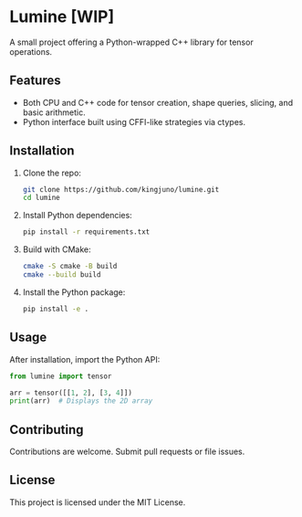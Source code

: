 # Lumine [WIP]

A small project offering a Python-wrapped C++ library for tensor operations.

## Features
- Both CPU and C++ code for tensor creation, shape queries, slicing, and basic arithmetic.
- Python interface built using CFFI-like strategies via ctypes.

## Installation
1. Clone the repo:
   ```sh
   git clone https://github.com/kingjuno/lumine.git
   cd lumine
   ```
2. Install Python dependencies:
   ```sh
   pip install -r requirements.txt
   ```
3. Build with CMake:
   ```sh
   cmake -S cmake -B build
   cmake --build build
   ```
4. Install the Python package:
   ```sh
   pip install -e .
   ```

## Usage
After installation, import the Python API:
```py
from lumine import tensor

arr = tensor([[1, 2], [3, 4]])
print(arr)  # Displays the 2D array
```

## Contributing
Contributions are welcome. Submit pull requests or file issues.

## License
This project is licensed under the MIT License.
